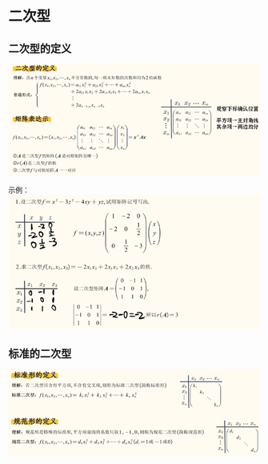 # 二次型

## 二次型的定义
![](./images/linear-algebra_1-17_1.png)

示例：
![](./images/linear-algebra_1-17_2.png)


## 标准的二次型
![](./images/linear-algebra_1-17_3.png)